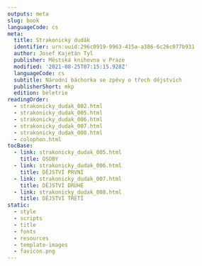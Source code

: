 ```yaml
---
outputs: meta
slug: book
languageCode: cs
meta:
  title: Strakonický dudák
  identifier: urn:uuid:296c0919-9963-415a-a386-6c26c077b931
  author: Josef Kajetán Tyl
  publisher: Městská knihovna v Praze
  modified: '2021-08-25T07:15:15.928Z'
  languageCode: cs
  subtitle: Národní báchorka se zpěvy o třech dějstvích
  publisherShort: mkp
  edition: beletrie
readingOrder:
  - strakonicky_dudak_002.html
  - strakonicky_dudak_005.html
  - strakonicky_dudak_006.html
  - strakonicky_dudak_007.html
  - strakonicky_dudak_008.html
  - colophon.html
tocBase:
  - link: strakonicky_dudak_005.html
    title: OSOBY
  - link: strakonicky_dudak_006.html
    title: DĚJSTVÍ PRVNÍ
  - link: strakonicky_dudak_007.html
    title: DĚJSTVÍ DRUHÉ
  - link: strakonicky_dudak_008.html
    title: DĚJSTVÍ TŘETÍ
static:
  - style
  - scripts
  - title
  - fonts
  - resources
  - template-images
  - favicon.png
---
```

